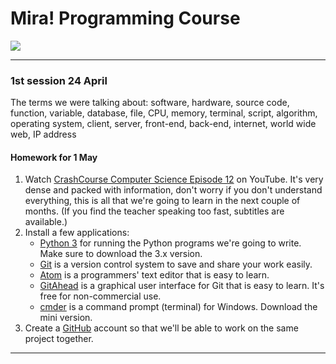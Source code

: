 # Mira! Programming Course

[![](https://imgs.xkcd.com/comics/tags.png)](https://xkcd.com/1144/)

---

### 1st session 24 April

The terms we were talking about: software, hardware, source code, function, variable, database,
file, CPU, memory, terminal, script, algorithm, operating system, client, server, front-end,
back-end, internet, world wide web, IP address

#### Homework for 1 May

1. Watch [CrashCourse Computer Science Episode 12](https://www.youtube.com/watch?v=l26oaHV7D40) on
YouTube. It's very dense and packed with information, don't worry if you don't understand
everything, this is all that we're going to learn in the next couple of months. (If you find the
teacher speaking too fast, subtitles are available.)
2. Install a few applications:
    - [Python 3](https://www.python.org/downloads/) for running the Python programs we're going to
      write. Make sure to download the 3.x version.
    - [Git](https://git-scm.com/downloads) is a version control system to save and share your work
      easily.
    - [Atom](https://atom.io/) is a programmers' text editor that is easy to learn.
    - [GitAhead](http://gitahead.scitools.com/) is a graphical user interface for Git that is easy
      to learn. It's free for non-commercial use.
    - [cmder](http://cmder.net/) is a command prompt (terminal) for Windows. Download the mini
      version.
3. Create a [GitHub](https://github.com/join) account so that we'll be able to work on the same
   project together.

---
